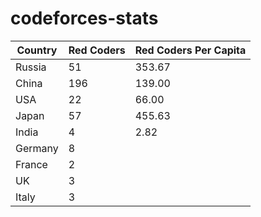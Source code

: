 # codeforces-stats


|Country | Red Coders| Red Coders Per Capita|
|--------|---------|----------|
|Russia | 51| 353.67 |
|China | 196| 139.00 |
|USA | 22| 66.00|
|Japan | 57| 455.63|
|India | 4| 2.82|
|Germany | 8| |
|France | 2| |
|UK | 3| |
|Italy | 3| |
